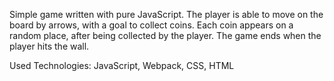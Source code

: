 Simple game written with pure JavaScript. The player is able to move on the board by arrows, with a goal to collect coins. Each coin appears on a random place, after being collected by the player. The game ends when the player hits the wall.

Used Technologies: JavaScript, Webpack, CSS, HTML

